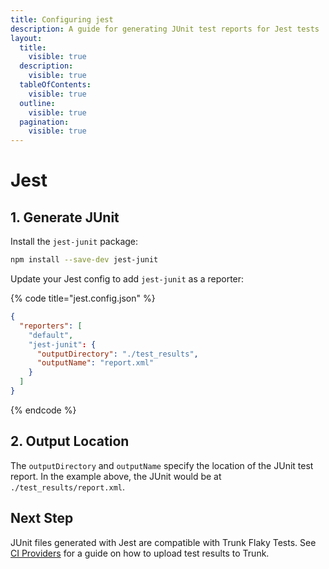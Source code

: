 ```yaml
---
title: Configuring jest
description: A guide for generating JUnit test reports for Jest tests
layout:
  title:
    visible: true
  description:
    visible: true
  tableOfContents:
    visible: true
  outline:
    visible: true
  pagination:
    visible: true
---
```


# Jest

## 1. Generate JUnit

Install the `jest-junit` package:

```bash
npm install --save-dev jest-junit
```

Update your Jest config to add `jest-junit` as a reporter:

{% code title="jest.config.json" %}
```json
{
  "reporters": [
    "default",
    "jest-junit": {
      "outputDirectory": "./test_results",
      "outputName": "report.xml"
    }
  ]
}
```
{% endcode %}

## 2. Output Location

The `outputDirectory` and `outputName` specify the location of the JUnit test report. In the example above, the JUnit would be at `./test_results/report.xml`.

## Next Step

JUnit files generated with Jest are compatible with Trunk Flaky Tests. See [CI Providers](../ci-providers/) for a guide on how to upload test results to Trunk.
